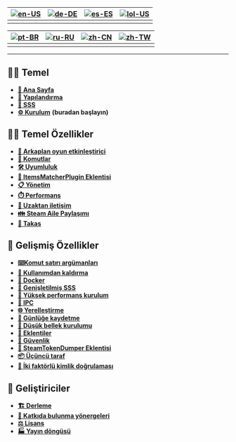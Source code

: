 | [![en-US](https://raw.githubusercontent.com/hjnilsson/country-flags/master/png100px/us.png)](https://github.com/JustArchiNET/ArchiSteamFarm/wiki/Home) | [![de-DE](https://raw.githubusercontent.com/hjnilsson/country-flags/master/png100px/de.png)](https://github.com/JustArchiNET/ArchiSteamFarm/wiki/Home-de-DE) | [![es-ES](https://raw.githubusercontent.com/hjnilsson/country-flags/master/png100px/es.png)](https://github.com/JustArchiNET/ArchiSteamFarm/wiki/Home-es-ES) | [![lol-US](https://raw.githubusercontent.com/JustArchiNET/ArchiSteamFarm/main/resources/lol-US.png)](https://github.com/JustArchiNET/ArchiSteamFarm/wiki/Home-lol-US) |
| ------------------------------------------------------------------------------------------------------------------------------------------------------ | ------------------------------------------------------------------------------------------------------------------------------------------------------------ | ------------------------------------------------------------------------------------------------------------------------------------------------------------ | --------------------------------------------------------------------------------------------------------------------------------------------------------------------- |
|                                                                                                                                                        |                                                                                                                                                              |                                                                                                                                                              |                                                                                                                                                                       |

| [![pt-BR](https://raw.githubusercontent.com/hjnilsson/country-flags/master/png100px/br.png)](https://github.com/JustArchiNET/ArchiSteamFarm/wiki/Home-pt-BR) | [![ru-RU](https://raw.githubusercontent.com/hjnilsson/country-flags/master/png100px/ru.png)](https://github.com/JustArchiNET/ArchiSteamFarm/wiki/Home-ru-RU) | [![zh-CN](https://raw.githubusercontent.com/hjnilsson/country-flags/master/png100px/cn.png)](https://github.com/JustArchiNET/ArchiSteamFarm/wiki/Home-zh-CN) | [![zh-TW](https://raw.githubusercontent.com/hjnilsson/country-flags/master/png100px/tw.png)](https://github.com/JustArchiNET/ArchiSteamFarm/wiki/Home-zh-TW) |
| ------------------------------------------------------------------------------------------------------------------------------------------------------------ | ------------------------------------------------------------------------------------------------------------------------------------------------------------ | ------------------------------------------------------------------------------------------------------------------------------------------------------------ | ------------------------------------------------------------------------------------------------------------------------------------------------------------ |
|                                                                                                                                                              |                                                                                                                                                              |                                                                                                                                                              |                                                                                                                                                              |

***

## 👨‍🏫 Temel

* **[🏡 Ana Sayfa](https://github.com/JustArchiNET/ArchiSteamFarm/wiki/Home)**
* **[🔧 Yapılandırma](https://github.com/JustArchiNET/ArchiSteamFarm/wiki/Configuration)**
* **[💬 SSS](https://github.com/JustArchiNET/ArchiSteamFarm/wiki/FAQ)**
* **[⚙️ Kurulum](https://github.com/JustArchiNET/ArchiSteamFarm/wiki/Setting-up-tr-Tr)** **(buradan başlayın)**


## 👨‍🎓️ Temel Özellikler

* **[👥 Arkaplan oyun etkinleştirici](https://github.com/JustArchiNET/ArchiSteamFarm/wiki/Background-games-redeemer)**
* **[📢 Komutlar](https://github.com/JustArchiNET/ArchiSteamFarm/wiki/Commands)**
* **[🛠️ Uyumluluk](https://github.com/JustArchiNET/ArchiSteamFarm/wiki/Compatibility)**
* **[🧩 ItemsMatcherPlugin Eklentisi](https://github.com/JustArchiNET/ArchiSteamFarm/wiki/ItemsMatcherPlugin)**
* **[📋 Yönetim](https://github.com/JustArchiNET/ArchiSteamFarm/wiki/Management)**
* **[⏱️ Performans](https://github.com/JustArchiNET/ArchiSteamFarm/wiki/Performance)**
* **[📡 Uzaktan iletişim](https://github.com/JustArchiNET/ArchiSteamFarm/wiki/Remote-communication)**
* **[👪 Steam Aile Paylaşımı](https://github.com/JustArchiNET/ArchiSteamFarm/wiki/Steam-Family-Sharing)**
* **[🔄 Takas](https://github.com/JustArchiNET/ArchiSteamFarm/wiki/Trading)**


## 🧙 Gelişmiş Özellikler

* **[⌨️Komut satırı argümanları](https://github.com/JustArchiNET/ArchiSteamFarm/wiki/Command-line-arguments)**
* **[🚧 Kullanımdan kaldırma](https://github.com/JustArchiNET/ArchiSteamFarm/wiki/Deprecation)**
* **[🐳 Docker](https://github.com/JustArchiNET/ArchiSteamFarm/wiki/Docker)**
* **[🤔 Genişletilmiş SSS](https://github.com/JustArchiNET/ArchiSteamFarm/wiki/Extended-FAQ)**
* **[🚀 Yüksek performans kurulum](https://github.com/JustArchiNET/ArchiSteamFarm/wiki/High-performance-setup)**
* **[🔗 IPC](https://github.com/JustArchiNET/ArchiSteamFarm/wiki/IPC)**
* **[🌐 Yerelleştirme](https://github.com/JustArchiNET/ArchiSteamFarm/wiki/Localization)**
* **[📝 Günlüğe kaydetme](https://github.com/JustArchiNET/ArchiSteamFarm/wiki/Logging)**
* **[💾 Düşük bellek kurulumu](https://github.com/JustArchiNET/ArchiSteamFarm/wiki/Low-memory-setup)**
* **[🔌 Eklentiler](https://github.com/JustArchiNET/ArchiSteamFarm/wiki/Plugins)**
* **[🔐 Güvenlik](https://github.com/JustArchiNET/ArchiSteamFarm/wiki/Security)**
* **[🧩 SteamTokenDumper Eklentisi](https://github.com/JustArchiNET/ArchiSteamFarm/wiki/SteamTokenDumperPlugin)**
* **[📦 Üçüncü taraf](https://github.com/JustArchiNET/ArchiSteamFarm/wiki/Third-party)**
* **[📵 İki faktörlü kimlik doğrulaması](https://github.com/JustArchiNET/ArchiSteamFarm/wiki/Two-factor-authentication)**


## 👷 Geliştiriciler

* **[🏗️ Derleme](https://github.com/JustArchiNET/ArchiSteamFarm/wiki/Compilation)**
* **[🤝 Katkıda bulunma yönergeleri](https://github.com/JustArchiNET/ArchiSteamFarm/blob/main/.github/CONTRIBUTING.md)**
* **[⚖️ Lisans](https://github.com/JustArchiNET/ArchiSteamFarm/wiki/License)**
* **[🏭 Yayın döngüsü](https://github.com/JustArchiNET/ArchiSteamFarm/wiki/Release-cycle)**